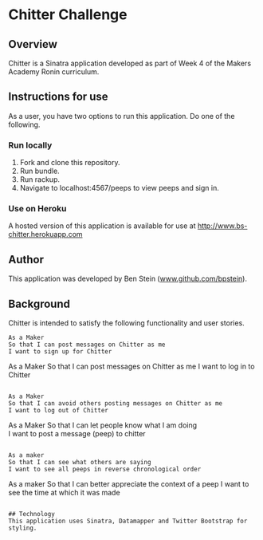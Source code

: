 # Chitter Challenge

## Overview
Chitter is a Sinatra application developed as part of Week 4 of the Makers Academy Ronin curriculum.

## Instructions for use
As a user, you have two options to run this application. Do one of the following.

### Run locally
1. Fork and clone this repository. 
2. Run bundle.
3. Run rackup. 
4. Navigate to localhost:4567/peeps to view peeps and sign in.

### Use on Heroku
A hosted version of this application is available for use at http://www.bs-chitter.herokuapp.com

## Author
This application was developed by Ben Stein (www.github.com/bpstein).

## Background 
Chitter is intended to satisfy the following functionality and user stories. 

```
As a Maker
So that I can post messages on Chitter as me
I want to sign up for Chitter
```
As a Maker
So that I can post messages on Chitter as me
I want to log in to Chitter
```

As a Maker
So that I can avoid others posting messages on Chitter as me
I want to log out of Chitter
```

As a Maker
So that I can let people know what I am doing  
I want to post a message (peep) to chitter
```

As a maker
So that I can see what others are saying  
I want to see all peeps in reverse chronological order
```

As a maker
So that I can better appreciate the context of a peep
I want to see the time at which it was made
```

## Technology
This application uses Sinatra, Datamapper and Twitter Bootstrap for styling. 
